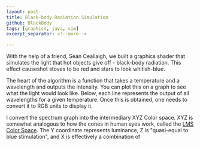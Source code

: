 ```yaml
---
layout: post
title: Black-body Radiation Simulation
github: BlackBody
tags: [graphics, java, sim]
excerpt_separator: <!--more-->

---
```


With the help of a friend, Seán Ceallaigh, we built a graphics shader that
simulates the light that hot objects give off - black-body radiation.
This effect causeshot stoves to be red and stars to look whitish-blue.
<!--more-->

The heart of the algorithm is a function that takes a temperature and a wavelength
and outputs the intensity. You can plot this on a graph to see what the light
would look like. Below, each line represents the output of all wavelengths for a
given temperature. Once this is obtained, one needs to convert it to RGB units
to display it.

<!-- https://upload.wikimedia.org/wikipedia/commons/1/19/Black_body.svg -->

<!-- convert chromaticity into wiki link -->
<!-- https://en.wikipedia.org/wiki/Chromaticity -->
<!-- https://en.wikipedia.org/wiki/LMS_color_space -->
I convert the spectrum graph into the intermediary XYZ Color space. XYZ is
somewhat analogous to how the cones in human eyes work, called the
<a href="https://en.wikipedia.org/wiki/LMS_color_space">LMS Color Space</a>.
The Y coordinate represents luminance, Z is "quasi-equal to blue stimulation",
and X is effectively a combination of

<!-- TODO ADD an inline link include -->
<!-- TODO Reformulate my picture format script -->

